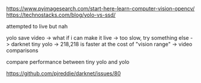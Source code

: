 https://www.pyimagesearch.com/start-here-learn-computer-vision-opencv/
https://technostacks.com/blog/yolo-vs-ssd/

attempted to live but nah

yolo save video -> what if i can make it live -> too slow, try something else -> darknet tiny yolo -> 218,218 is faster at the cost of "vision range" -> video comparisons

compare performance between tiny yolo and yolo

https://github.com/pjreddie/darknet/issues/80
